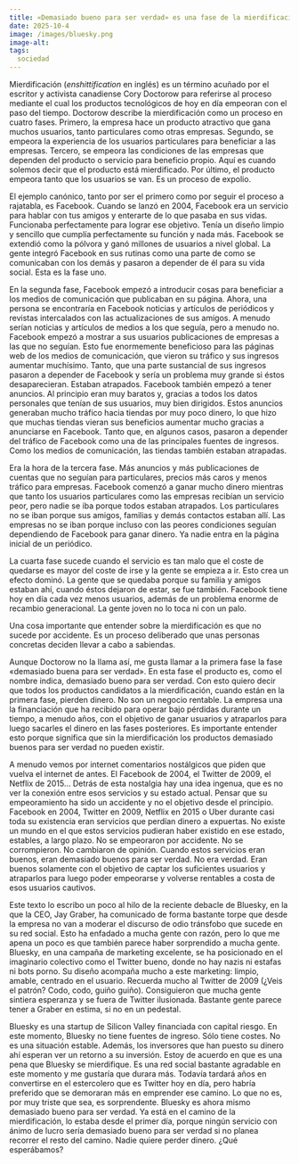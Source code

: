 ```yaml
---
title: «Demasiado bueno para ser verdad» es una fase de la mierdificación
date: 2025-10-4
image: /images/bluesky.png
image-alt: 
tags:
  sociedad
---
```

Mierdificación (_enshittification_ en inglés) es un término acuñado por el escritor y activista canadiense Cory Doctorow para referirse al proceso mediante el cual los productos tecnológicos de hoy en día empeoran con el paso del tiempo. Doctorow describe la mierdificación como un proceso en cuatro fases. Primero, la empresa hace un producto atractivo que gana muchos usuarios, tanto particulares como otras empresas. Segundo, se empeora la experiencia de los usuarios particulares para beneficiar a las empresas. Tercero, se empeora las condiciones de las empresas que dependen del producto o servicio para beneficio propio. Aquí es cuando solemos decir que el producto está mierdificado. Por último, el producto empeora tanto que los usuarios se van. Es un proceso de expolio.

El ejemplo canónico, tanto por ser el primero como por seguir el proceso a rajatabla, es Facebook. Cuando se lanzó en 2004, Facebook era un servicio para hablar con tus amigos y enterarte de lo que pasaba en sus vidas. Funcionaba perfectamente para lograr ese objetivo. Tenía un diseño limpio y sencillo que cumplía perfectamente su función y nada más. Facebook se extendió como la pólvora y ganó millones de usuarios a nivel global. La gente integró Facebook en sus rutinas como una parte de como se comunicaban con los demás y pasaron a depender de él para su vida social. Esta es la fase uno.

En la segunda fase, Facebook empezó a introducir cosas para beneficiar a los medios de comunicación que publicaban en su página. Ahora, una persona se encontraría en Facebook noticias y artículos de periódicos y revistas intercalados con las actualizaciones de sus amigos. A menudo serían noticias y artículos de medios a los que seguía, pero a menudo no. Facebook empezó a mostrar a sus usuarios publicaciones de empresas a las que no seguían. Esto fue enormemente beneficioso para las páginas web de los medios de comunicación, que vieron su tráfico y sus ingresos aumentar muchísimo. Tanto, que una parte sustancial de sus ingresos pasaron a depender de Facebook y sería un problema muy grande si éstos desaparecieran. Estaban atrapados. Facebook también empezó a tener anuncios. Al principio eran muy baratos y, gracias a todos los datos personales que tenían de sus usuarios, muy bien dirigidos. Estos anuncios generaban mucho tráfico hacia tiendas por muy poco dinero, lo que hizo que muchas tiendas vieran sus beneficios aumentar mucho gracias a anunciarse en Facebook. Tanto que, en algunos casos, pasaron a depender del tráfico de Facebook como una de las principales fuentes de ingresos. Como los medios de comunicación, las tiendas también estaban atrapadas.

Era la hora de la tercera fase. Más anuncios y más publicaciones de cuentas que no seguían para particulares, precios más caros y menos tráfico para empresas. Facebook comenzó a ganar mucho dinero mientras que tanto los usuarios particulares como las empresas recibían un servicio peor, pero nadie se iba porque todos estaban atrapados. Los particulares no se iban porque sus amigos, familias y demás contactos estaban allí. Las empresas no se iban porque incluso con las peores condiciones seguían dependiendo de Facebook para ganar dinero. Ya nadie entra en la página inicial de un periódico.

La cuarta fase sucede cuando el servicio es tan malo que el coste de quedarse es mayor del coste de irse y la gente se empieza a ir. Esto crea un efecto dominó. La gente que se quedaba porque su familia y amigos estaban ahí, cuando éstos dejaron de estar, se fue también. Facebook tiene hoy en día cada vez menos usuarios, además de un problema enorme de recambio generacional. La gente joven no lo toca ni con un palo.

Una cosa importante que entender sobre la mierdificación es que no sucede por accidente. Es un proceso deliberado que unas personas concretas deciden llevar a cabo a sabiendas.

Aunque Doctorow no la llama así, me gusta llamar a la primera fase la fase «demasiado buena para ser verdad». En esta fase el producto es, como el nombre indica, demasiado bueno para ser verdad. Con esto quiero decir que todos los productos candidatos a la mierdificación, cuando están en la primera fase, pierden dinero. No son un negocio rentable. La empresa una la financiación que ha recibido para operar bajo pérdidas durante un tiempo, a menudo años, con el objetivo de ganar usuarios y atraparlos para luego sacarles el dinero en las fases posteriores. Es importante entender esto porque significa que sin la mierdificación los productos demasiado buenos para ser verdad no pueden existir.

A menudo vemos por internet comentarios nostálgicos que piden que vuelva el internet de antes. El Facebook de 2004, el Twitter de 2009, el Netflix de 2015... Detrás de esta nostalgia hay una idea ingenua, que es no ver la conexión entre esos servicios y su estado actual. Pensar que su empeoramiento ha sido un accidente y no el objetivo desde el principio. Facebook en 2004, Twitter en 2009, Netflix en 2015 o Uber durante casi toda su existencia eran servicios que perdían dinero a expuertas. No existe un mundo en el que estos servicios pudieran haber existido en ese estado, estables, a largo plazo. No se empeoraron por accidente. No se corrompieron. No cambiaron de opinión. Cuando estos servicios eran buenos, eran demasiado buenos para ser verdad. No era verdad. Eran buenos solamente con el objetivo de captar los suficientes usuarios y atraparlos para luego poder empeorarse y volverse rentables a costa de esos usuarios cautivos.

Este texto lo escribo un poco al hilo de la reciente debacle de Bluesky, en la que la CEO, Jay Graber, ha comunicado de forma bastante torpe que desde la empresa no van a moderar el discurso de odio tránsfobo que sucede en su red social. Esto ha enfadado a mucha gente con razón, pero lo que me apena un poco es que también parece haber sorprendido a mucha gente. Bluesky, en una campaña de marketing excelente, se ha posicionado en el imaginario colectivo como el Twitter bueno, donde no hay nazis ni estafas ni bots porno. Su diseño acompaña mucho a este marketing: limpio, amable, centrado en el usuario. Recuerda mucho al Twitter de 2009 (¿Veis el patrón? Codo, codo, guiño guiño). Consiguieron que mucha gente sintiera esperanza y se fuera de Twitter ilusionada. Bastante gente parece tener a Graber en estima, si no en un pedestal.

Bluesky es una startup de Silicon Valley financiada con capital riesgo. En este momento, Bluesky no tiene fuentes de ingreso. Sólo tiene costes. No es una situación estable. Además, los inversores que han puesto su dinero ahí esperan ver un retorno a su inversión. Estoy de acuerdo en que es una pena que Bluesky se mierdifique. Es una red social bastante agradable en este momento y me gustaría que durara más. Todavía tardará años en convertirse en el estercolero que es Twitter hoy en día, pero habría preferido que se demoraran más en emprender ese camino. Lo que no es, por muy triste que sea, es sorprendente. Bluesky es ahora mismo demasiado bueno para ser verdad. Ya está en el camino de la mierdificación, lo estaba desde el primer día, porque ningún servicio con ánimo de lucro sería demasiado bueno para ser verdad si no planea recorrer el resto del camino. Nadie quiere perder dinero. ¿Qué esperábamos?

